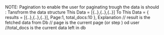 NOTE: Pagination 
to enable the user for paginating trough the data is should :
Tansfrorm the data structure 
This Data = [{..},{..},{..}] 
To 
This Data = {
          results = [{..},{..},{..}],
          Page:1,
          total_docs:10
},
Explanation 
// result is the fetched data from Db 
// page is the current page (or step ) od user
//total_docs is the current data left in db